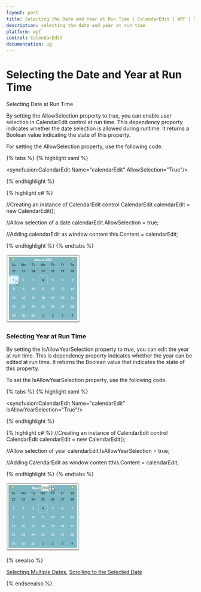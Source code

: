 ```yaml
---
layout: post
title: Selecting the Date and Year at Run Time | CalendarEdit | WPF | Syncfusion
description: selecting the date and year at run time
platform: wpf
control: CalendarEdit
documentation: ug
---
```


# Selecting the Date and Year at Run Time

Selecting Date at Run Time

By setting the AllowSelection property to true, you can enable user selection in CalendarEdit control at run time. This dependency property indicates whether the date selection is allowed during runtime. It returns a Boolean value indicating the state of this property.

For setting the AllowSelection property, use the following code.

{% tabs %}
{% highlight xaml %}

<!-- Adding calendar with allow selection of a date -->
<syncfusion:CalendarEdit Name="calendarEdit" AllowSelection="True"/>

{% endhighlight %}

{% highlight c# %}

//Creating an instance of CalendarEdit control
CalendarEdit calendarEdit = new CalendarEdit();

//Allow selection of a date
calendarEdit.AllowSelection = true;

//Adding calendarEdit as window content
this.Content = calendarEdit;

{% endhighlight %}
{% endtabs %}



![](Selecting-the-Date-and-Year-at-Run-Time_images/Selecting-the-Date-and-Year-at-Run-Time_img1.jpeg)





### Selecting Year at Run Time

By setting the IsAllowYearSelection property to _true_, you can edit the year at run time. This is dependency property indicates whether the year can be edited at run time. It returns the Boolean value that indicates the state of this property.

To set the IsAllowYearSelection property, use the following code.

{% tabs %}
{% highlight xaml %}
<!-- Setting IsAllowYearSelection property-->
<syncfusion:CalendarEdit Name="calendarEdit" IsAllowYearSelection="True"/>

{% endhighlight %}

{% highlight c# %}
//Creating an instance of CalendarEdit control
CalendarEdit calendarEdit = new CalendarEdit();

//Allow selection of year
calendarEdit.IsAllowYearSelection = true;

//Adding CalendarEdit as window conten
tthis.Content = calendarEdit;

{% endhighlight %}
{% endtabs %}

![](Selecting-the-Date-and-Year-at-Run-Time_images/Selecting-the-Date-and-Year-at-Run-Time_img2.jpeg)





{% seealso %}

[Selecting Multiple Dates](/wpf/calendaredit/selecting-multiple-dates), [Scrolling to the Selected Date](/wpf/calendaredit/run-time-features#scrolling-to-the-selected-date)

{% endseealso %}